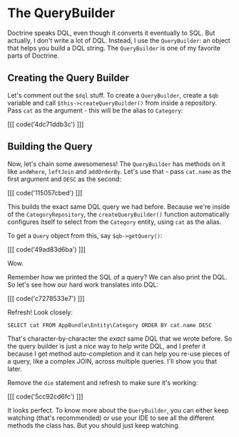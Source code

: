# The QueryBuilder

Doctrine speaks DQL, even though it converts it eventually to SQL. But actually,
I don't write a lot of DQL. Instead, I use the `QueryBuilder`: an object
that helps you build a DQL string. The `QueryBuilder` is one of my favorite
parts of Doctrine.

## Creating the Query Builder

Let's comment out the `$dql` stuff. To create a `QueryBuilder`, create a
`$qb` variable and call `$this->createQueryBuilder()` from inside a repository.
Pass `cat` as the argument - this will be the alias to `Category`:

[[[ code('4dc71ddb3c') ]]]

## Building the Query

Now, let's chain some awesomeness! The `QueryBuilder` has methods on it like
`andWhere`, `leftJoin` and `addOrderBy`. Let's use that - pass `cat.name`
as the first argument and `DESC` as the second:

[[[ code('115057cbed') ]]]

This builds the exact same DQL query we had before. Because we're inside
of the `CategoryRepository`, the `createQueryBuilder()` function automatically
configures itself to select from the `Category` entity, using `cat` as the
alias.

To get a `Query` object from this, say `$qb->getQuery()`:

[[[ code('49ad83d6ba') ]]]

Wow.

Remember how we printed the SQL of a query? We can also print the DQL. So
let's see how our hard work translates into DQL:

[[[ code('c7278533e7') ]]]

Refresh! Look closely:

```
SELECT cat FROM AppBundle\Entity\Category ORDER BY cat.name DESC
```

That's character-by-character the *exact* same DQL that we wrote before.
So the query builder is just a *nice* way to help write DQL, and I prefer
it because I get method auto-completion and it can help you re-use pieces
of a query, like a complex JOIN, across multiple queries. I'll show you
that later.

Remove the `die` statement and refresh to make sure it's working:

[[[ code('5cc92cd6fc') ]]]

It looks perfect. To know more about the `QueryBuilder`, you can either keep
watching (that's recommended) or use your IDE to see all the different methods
the class has. But you should just keep watching.
